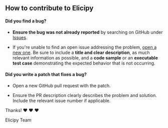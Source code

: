 ## How to contribute to Elicipy

#### **Did you find a bug?**

* **Ensure the bug was not already reported** by searching on GitHub under [Issues](https://github.com/demichie/elicipy/issues).

* If you're unable to find an open issue addressing the problem, [open a new one](https://github.com/demichie/elicipy/issues/new). Be sure to include a **title and clear description**, as much relevant information as possible, and a **code sample** or an **executable test case** demonstrating the expected behavior that is not occurring.

#### **Did you write a patch that fixes a bug?**

* Open a new GitHub pull request with the patch.

* Ensure the PR description clearly describes the problem and solution. Include the relevant issue number if applicable.

Thanks! :heart: :heart: :heart:

Elicipy Team
